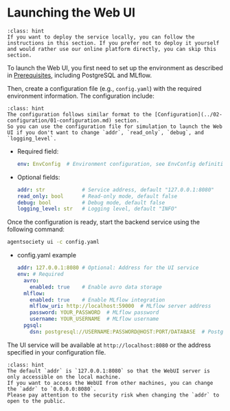 # Launching the Web UI

```{admonition} Hint
:class: hint
If you want to deploy the service locally, you can follow the instructions in this section. If you prefer not to deploy it yourself and would rather use our online platform directly, you can skip this section.
```

To launch the Web UI, you first need to set up the environment as described in [Prerequisites](../01-quick-start/01-prerequisites.md), including PostgreSQL and MLflow.

Then, create a configuration file (e.g., `config.yaml`) with the required environment information. The configuration include:

```{admonition} Hint
:class: hint
The configuration follows similar format to the [Configuration](../02-configuration/01-configuration.md) section.
So you can use the configuration file for simulation to launch the Web UI if you don't want to change `addr`, `read_only`, `debug`, and `logging_level`.
```

- Required field:
  ```yaml
  env: EnvConfig  # Environment configuration, see EnvConfig definition in `agentsociety/configs/env.py`
  ```

- Optional fields:
  ```yaml
  addr: str            # Service address, default "127.0.0.1:8080"
  read_only: bool      # Read-only mode, default false
  debug: bool          # Debug mode, default false
  logging_level: str   # Logging level, default "INFO"
  ```

Once the configuration is ready, start the backend service using the following command:

 ```bash
 agentsociety ui -c config.yaml
 ```

- config.yaml example
    ```yaml
    addr: 127.0.0.1:8080 # Optional: Address for the UI service
    env: # Required
      avro:
        enabled: true    # Enable avro data storage
      mlflow:
        enabled: true    # Enable MLflow integration
        mlflow_uri: http://localhost:59000  # MLflow server address
        password: YOUR_PASSWORD  # MLflow password
        username: YOUR_USERNAME  # MLflow username
      pgsql:
        dsn: postgresql://USERNAME:PASSWORD@HOST:PORT/DATABASE  # PostgreSQL connection string
    ```

The UI service will be available at `http://localhost:8080` or the address specified in your configuration file.

```{admonition} Hint
:class: hint
The default `addr` is `127.0.0.1:8080` so that the WebUI server is only accessible on the local machine.
If you want to access the WebUI from other machines, you can change the `addr` to `0.0.0.0:8080`.
Please pay attention to the security risk when changing the `addr` to open to the public.
```
